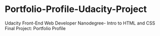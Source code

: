 # Portfolio-Profile-Udacity-Project
Udacity Front-End Web Developer Nanodegree- Intro to HTML and CSS Final Project: Portfolio Profile
